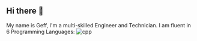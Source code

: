 ## Hi there 👋

My name is Geff, I'm a multi-skilled Engineer and Technician. I am fluent in 6 Programming Languages:
![cpp](https://github.com/user-attachments/assets/92a551fa-7e4f-433d-9ff2-602f865a443b)


<!--
**GreatLeaderTechnus/GreatLeaderTechnus** is a ✨ _special_ ✨ repository because its `README.md` (this file) appears on your GitHub profile.

Here are some ideas to get you started:

- 🔭 I’m currently working on ...
- 🌱 I’m currently learning ...
- 👯 I’m looking to collaborate on ...
- 🤔 I’m looking for help with ...
- 💬 Ask me about ...
- 📫 How to reach me: ...
- 😄 Pronouns: ...
- ⚡ Fun fact: ...
-->

